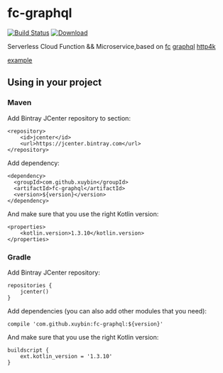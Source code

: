 # fc-graphql
[![Build Status](https://travis-ci.org/xuybin/fc-graphql.svg?branch=master)](https://travis-ci.org/xuybin/fc-graphql)
[![Download](https://api.bintray.com/packages/xuybin/maven/fc-graphql/images/download.svg) ](https://bintray.com/xuybin/maven/fc-graphql/_latestVersion)

Serverless Cloud Function && Microservice,based on [fc](https://github.com/aliyun/fc-java-libs) [graphql](https://github.com/graphql-java/graphql-java) [http4k](https://github.com/http4k/http4k)

[example](https://github.com/xuybin/fc-graphql-example)

## Using in your project
### Maven

Add Bintray JCenter repository to <repositories> section:

```
<repository>
    <id>jcenter</id>
    <url>https://jcenter.bintray.com</url>
</repository>
```

Add dependency:

```
<dependency>
  <groupId>com.github.xuybin</groupId>
  <artifactId>fc-graphql</artifactId>
  <version>${version}</version>
</dependency>
```

And make sure that you use the right Kotlin version:

```
<properties>
    <kotlin.version>1.3.10</kotlin.version>
</properties>
```

### Gradle

Add Bintray JCenter repository:

```
repositories {
    jcenter()
}
```
Add dependencies (you can also add other modules that you need):

```
compile 'com.github.xuybin:fc-graphql:${version}'
```

And make sure that you use the right Kotlin version:

```
buildscript {
    ext.kotlin_version = '1.3.10'
}
```
